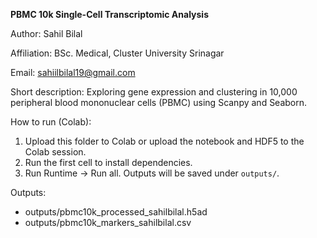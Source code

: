 **PBMC 10k Single-Cell Transcriptomic Analysis**

Author: Sahil Bilal

Affiliation: BSc. Medical, Cluster University Srinagar

Email: sahiilbilal19@gmail.com

Short description:
Exploring gene expression and clustering in 10,000 peripheral blood mononuclear cells (PBMC) using Scanpy and Seaborn.

How to run (Colab):
1. Upload this folder to Colab or upload the notebook and HDF5 to the Colab session.
2. Run the first cell to install dependencies.
3. Run Runtime -> Run all. Outputs will be saved under `outputs/`.

Outputs:
- outputs/pbmc10k_processed_sahilbilal.h5ad
- outputs/pbmc10k_markers_sahilbilal.csv
